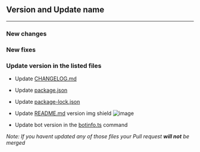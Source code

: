 ## Version and Update name

***
### New changes 
### New fixes

### Update version in the listed files

* Update [CHANGELOG.md]()

* Update [package.json]()

* Update [package-lock.json]()

* Update [README.md]() version img shield
![image](https://user-images.githubusercontent.com/83699240/142616748-5aaff384-145c-41d5-8784-153beac954c6.png)

* Update bot version in the [botinfo.ts]() command

*Note: If you havent updated any of those files your Pull request **will not** be merged* 
